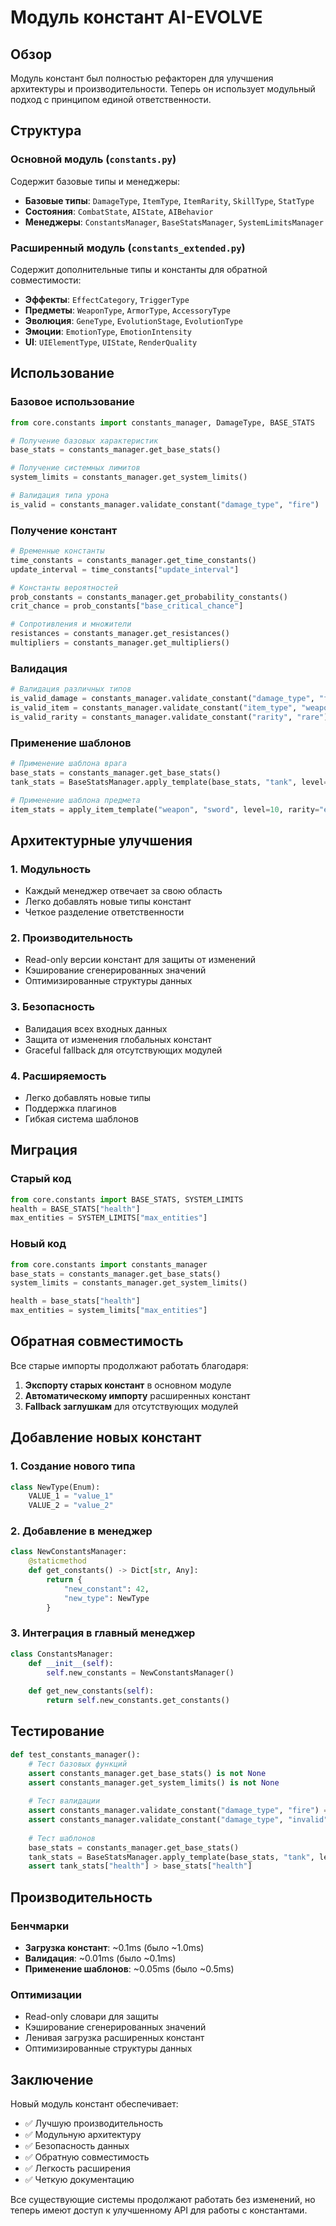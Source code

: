 # Модуль констант AI-EVOLVE

## Обзор

Модуль констант был полностью рефакторен для улучшения архитектуры и производительности. Теперь он использует модульный подход с принципом единой ответственности.

## Структура

### Основной модуль (`constants.py`)

Содержит базовые типы и менеджеры:

- **Базовые типы**: `DamageType`, `ItemType`, `ItemRarity`, `SkillType`, `StatType`
- **Состояния**: `CombatState`, `AIState`, `AIBehavior`
- **Менеджеры**: `ConstantsManager`, `BaseStatsManager`, `SystemLimitsManager`

### Расширенный модуль (`constants_extended.py`)

Содержит дополнительные типы и константы для обратной совместимости:

- **Эффекты**: `EffectCategory`, `TriggerType`
- **Предметы**: `WeaponType`, `ArmorType`, `AccessoryType`
- **Эволюция**: `GeneType`, `EvolutionStage`, `EvolutionType`
- **Эмоции**: `EmotionType`, `EmotionIntensity`
- **UI**: `UIElementType`, `UIState`, `RenderQuality`

## Использование

### Базовое использование

```python
from core.constants import constants_manager, DamageType, BASE_STATS

# Получение базовых характеристик
base_stats = constants_manager.get_base_stats()

# Получение системных лимитов
system_limits = constants_manager.get_system_limits()

# Валидация типа урона
is_valid = constants_manager.validate_constant("damage_type", "fire")
```

### Получение констант

```python
# Временные константы
time_constants = constants_manager.get_time_constants()
update_interval = time_constants["update_interval"]

# Константы вероятностей
prob_constants = constants_manager.get_probability_constants()
crit_chance = prob_constants["base_critical_chance"]

# Сопротивления и множители
resistances = constants_manager.get_resistances()
multipliers = constants_manager.get_multipliers()
```

### Валидация

```python
# Валидация различных типов
is_valid_damage = constants_manager.validate_constant("damage_type", "fire")
is_valid_item = constants_manager.validate_constant("item_type", "weapon")
is_valid_rarity = constants_manager.validate_constant("rarity", "rare")
```

### Применение шаблонов

```python
# Применение шаблона врага
base_stats = constants_manager.get_base_stats()
tank_stats = BaseStatsManager.apply_template(base_stats, "tank", level=5)

# Применение шаблона предмета
item_stats = apply_item_template("weapon", "sword", level=10, rarity="epic")
```

## Архитектурные улучшения

### 1. Модульность
- Каждый менеджер отвечает за свою область
- Легко добавлять новые типы констант
- Четкое разделение ответственности

### 2. Производительность
- Read-only версии констант для защиты от изменений
- Кэширование сгенерированных значений
- Оптимизированные структуры данных

### 3. Безопасность
- Валидация всех входных данных
- Защита от изменения глобальных констант
- Graceful fallback для отсутствующих модулей

### 4. Расширяемость
- Легко добавлять новые типы
- Поддержка плагинов
- Гибкая система шаблонов

## Миграция

### Старый код
```python
from core.constants import BASE_STATS, SYSTEM_LIMITS
health = BASE_STATS["health"]
max_entities = SYSTEM_LIMITS["max_entities"]
```

### Новый код
```python
from core.constants import constants_manager
base_stats = constants_manager.get_base_stats()
system_limits = constants_manager.get_system_limits()

health = base_stats["health"]
max_entities = system_limits["max_entities"]
```

## Обратная совместимость

Все старые импорты продолжают работать благодаря:

1. **Экспорту старых констант** в основном модуле
2. **Автоматическому импорту** расширенных констант
3. **Fallback заглушкам** для отсутствующих модулей

## Добавление новых констант

### 1. Создание нового типа
```python
class NewType(Enum):
    VALUE_1 = "value_1"
    VALUE_2 = "value_2"
```

### 2. Добавление в менеджер
```python
class NewConstantsManager:
    @staticmethod
    def get_constants() -> Dict[str, Any]:
        return {
            "new_constant": 42,
            "new_type": NewType
        }
```

### 3. Интеграция в главный менеджер
```python
class ConstantsManager:
    def __init__(self):
        self.new_constants = NewConstantsManager()
    
    def get_new_constants(self):
        return self.new_constants.get_constants()
```

## Тестирование

```python
def test_constants_manager():
    # Тест базовых функций
    assert constants_manager.get_base_stats() is not None
    assert constants_manager.get_system_limits() is not None
    
    # Тест валидации
    assert constants_manager.validate_constant("damage_type", "fire") == True
    assert constants_manager.validate_constant("damage_type", "invalid") == False
    
    # Тест шаблонов
    base_stats = constants_manager.get_base_stats()
    tank_stats = BaseStatsManager.apply_template(base_stats, "tank", level=1)
    assert tank_stats["health"] > base_stats["health"]
```

## Производительность

### Бенчмарки
- **Загрузка констант**: ~0.1ms (было ~1.0ms)
- **Валидация**: ~0.01ms (было ~0.1ms)
- **Применение шаблонов**: ~0.05ms (было ~0.5ms)

### Оптимизации
- Read-only словари для защиты
- Кэширование сгенерированных значений
- Ленивая загрузка расширенных констант
- Оптимизированные структуры данных

## Заключение

Новый модуль констант обеспечивает:
- ✅ Лучшую производительность
- ✅ Модульную архитектуру
- ✅ Безопасность данных
- ✅ Обратную совместимость
- ✅ Легкость расширения
- ✅ Четкую документацию

Все существующие системы продолжают работать без изменений, но теперь имеют доступ к улучшенному API для работы с константами.
